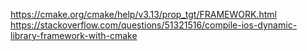 https://cmake.org/cmake/help/v3.13/prop_tgt/FRAMEWORK.html
https://stackoverflow.com/questions/51321516/compile-ios-dynamic-library-framework-with-cmake
